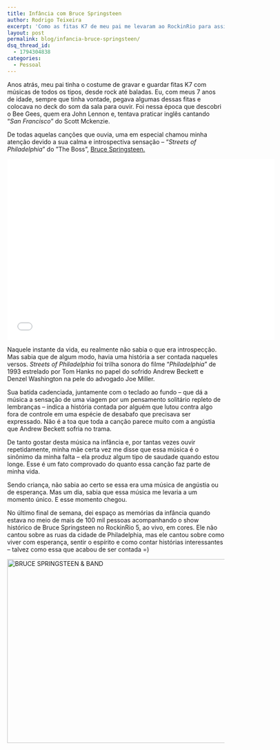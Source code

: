 ```yaml
---
title: Infância com Bruce Springsteen
author: Rodrigo Teixeira
excerpt: 'Como as fitas K7 de meu pai me levaram ao RockinRio para assistir "The Boss", Bruce Springsteen. '
layout: post
permalink: blog/infancia-bruce-springsteen/
dsq_thread_id:
  - 1794304838
categories:
  - Pessoal
---
```

Anos atrás, meu pai tinha o costume de gravar e guardar fitas K7 com músicas de todos os tipos, desde rock até baladas. Eu, com meus 7 anos de idade, sempre que tinha vontade, pegava algumas dessas fitas e colocava no deck do som da sala para ouvir. Foi nessa época que descobri o Bee Gees, quem era John Lennon e, tentava praticar inglês cantando &#8220;*San Francisco*&#8221; do Scott Mckenzie.

De todas aquelas canções que ouvia, uma em especial chamou minha atenção devido a sua calma e introspectiva sensação &#8211; &#8220;*Streets of Philadelphia*&#8221; do ”The Boss”, [Bruce Springsteen.][1]

<div class="videoWrapper">
	<iframe width="620" height="420" src="//www.youtube.com/embed/4z2DtNW79sQ" frameborder="0" allowfullscreen></iframe>
</div>

Naquele instante da vida, eu realmente não sabia o que era introspecção. Mas sabia que de algum modo, havia uma história a ser contada naqueles versos. *Streets of Philadelphia* foi trilha sonora do filme &#8220;*Philadelphia*&#8221; de 1993 estrelado por Tom Hanks no papel do sofrido Andrew Beckett e Denzel Washington na pele do advogado Joe Miller.

Sua batida cadenciada, juntamente com o teclado ao fundo &#8211; que dá a música a sensação de uma viagem por um pensamento solitário repleto de lembranças &#8211; indica a história contada por alguém que lutou contra algo fora de controle em uma espécie de desabafo que precisava ser expressado. Não é a toa que toda a canção parece muito com a angústia que Andrew Beckett sofria no trama.

De tanto gostar desta música na infância e, por tantas vezes ouvir repetidamente, minha mãe certa vez me disse que essa música é o sinônimo da minha falta &#8211; ela produz algum tipo de saudade quando estou longe. Esse é um fato comprovado do quanto essa canção faz parte de minha vida.

Sendo criança, não sabia ao certo se essa era uma música de angústia ou de esperança. Mas um dia, sabia que essa música me levaria a um momento único. E esse momento chegou.

No último final de semana, dei espaço as memórias da infância quando estava no meio de mais de 100 mil pessoas acompanhando o show histórico de Bruce Springsteen no RockinRio 5, ao vivo, em cores. Ele não cantou sobre as ruas da cidade de Philadelphia, mas ele cantou sobre como viver com esperança, sentir o espírito e como contar histórias interessantes &#8211; talvez como essa que acabou de ser contada =)

[<img class="responsive"  src="http://farm3.staticflickr.com/2824/9878653366_ea3a90c3ac_z.jpg" width="740" height="427" alt="BRUCE SPRINGSTEEN & BAND" />][2]

 [1]: http://brucespringsteen.net/
 [2]: http://www.flickr.com/photos/rockinrio/9878653366/ "BRUCE SPRINGSTEEN & BAND por rockinriooficial, no Flickr"